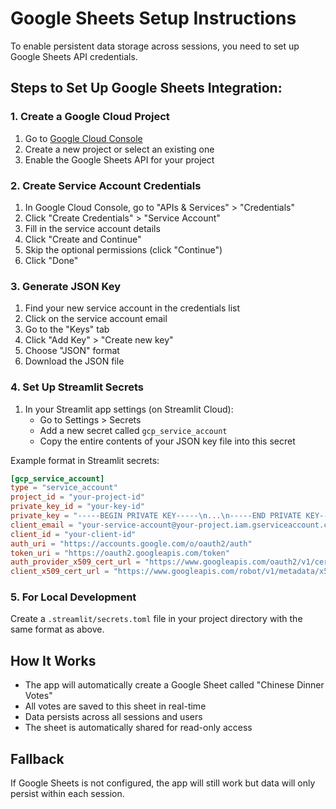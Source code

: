 # Google Sheets Setup Instructions

To enable persistent data storage across sessions, you need to set up Google Sheets API credentials.

## Steps to Set Up Google Sheets Integration:

### 1. Create a Google Cloud Project
1. Go to [Google Cloud Console](https://console.cloud.google.com/)
2. Create a new project or select an existing one
3. Enable the Google Sheets API for your project

### 2. Create Service Account Credentials
1. In Google Cloud Console, go to "APIs & Services" > "Credentials"
2. Click "Create Credentials" > "Service Account"
3. Fill in the service account details
4. Click "Create and Continue"
5. Skip the optional permissions (click "Continue")
6. Click "Done"

### 3. Generate JSON Key
1. Find your new service account in the credentials list
2. Click on the service account email
3. Go to the "Keys" tab
4. Click "Add Key" > "Create new key"
5. Choose "JSON" format
6. Download the JSON file

### 4. Set Up Streamlit Secrets
1. In your Streamlit app settings (on Streamlit Cloud):
   - Go to Settings > Secrets
   - Add a new secret called `gcp_service_account`
   - Copy the entire contents of your JSON key file into this secret

Example format in Streamlit secrets:
```toml
[gcp_service_account]
type = "service_account"
project_id = "your-project-id"
private_key_id = "your-key-id"
private_key = "-----BEGIN PRIVATE KEY-----\n...\n-----END PRIVATE KEY-----\n"
client_email = "your-service-account@your-project.iam.gserviceaccount.com"
client_id = "your-client-id"
auth_uri = "https://accounts.google.com/o/oauth2/auth"
token_uri = "https://oauth2.googleapis.com/token"
auth_provider_x509_cert_url = "https://www.googleapis.com/oauth2/v1/certs"
client_x509_cert_url = "https://www.googleapis.com/robot/v1/metadata/x509/your-service-account%40your-project.iam.gserviceaccount.com"
```

### 5. For Local Development
Create a `.streamlit/secrets.toml` file in your project directory with the same format as above.

## How It Works
- The app will automatically create a Google Sheet called "Chinese Dinner Votes"
- All votes are saved to this sheet in real-time
- Data persists across all sessions and users
- The sheet is automatically shared for read-only access

## Fallback
If Google Sheets is not configured, the app will still work but data will only persist within each session.